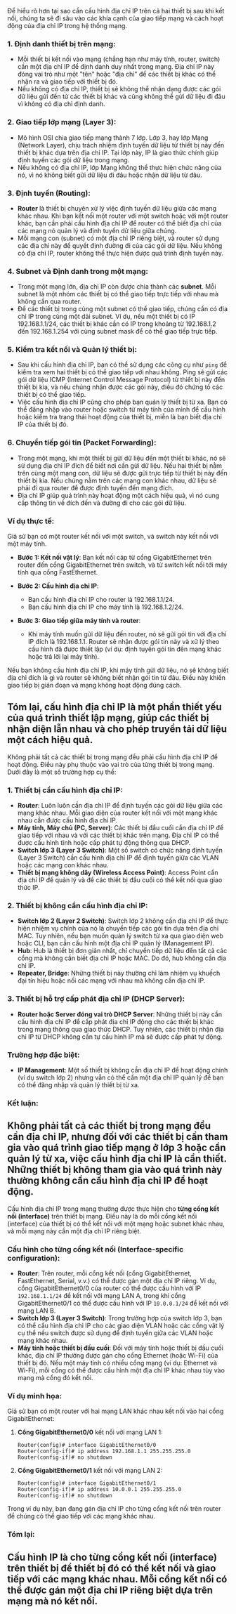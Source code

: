 Để hiểu rõ hơn tại sao cần cấu hình địa chỉ IP trên cả hai thiết bị sau khi kết nối, chúng ta sẽ đi sâu vào các khía cạnh của giao tiếp mạng và cách hoạt động của địa chỉ IP trong hệ thống mạng.

### 1. **Định danh thiết bị trên mạng**:
   - Mỗi thiết bị kết nối vào mạng (chẳng hạn như máy tính, router, switch) cần một địa chỉ IP để định danh duy nhất trong mạng. Địa chỉ IP này đóng vai trò như một "tên" hoặc "địa chỉ" để các thiết bị khác có thể nhận ra và giao tiếp với thiết bị đó.
   - Nếu không có địa chỉ IP, thiết bị sẽ không thể nhận dạng được các gói dữ liệu gửi đến từ các thiết bị khác và cũng không thể gửi dữ liệu đi đâu vì không có địa chỉ định danh.

### 2. **Giao tiếp lớp mạng (Layer 3)**:
   - Mô hình OSI chia giao tiếp mạng thành 7 lớp. Lớp 3, hay lớp Mạng (Network Layer), chịu trách nhiệm định tuyến dữ liệu từ thiết bị này đến thiết bị khác dựa trên địa chỉ IP. Tại lớp này, IP là giao thức chính giúp định tuyến các gói dữ liệu trong mạng.
   - Nếu không có địa chỉ IP, lớp Mạng không thể thực hiện chức năng của nó, vì nó không biết gửi dữ liệu đi đâu hoặc nhận dữ liệu từ đâu.

### 3. **Định tuyến (Routing)**:
   - **Router** là thiết bị chuyên xử lý việc định tuyến dữ liệu giữa các mạng khác nhau. Khi bạn kết nối một router với một switch hoặc với một router khác, bạn cần phải cấu hình địa chỉ IP để router có thể biết địa chỉ của các mạng nó quản lý và định tuyến dữ liệu giữa chúng.
   - Mỗi mạng con (subnet) có một địa chỉ IP riêng biệt, và router sử dụng các địa chỉ này để quyết định đường đi của các gói dữ liệu. Nếu không có địa chỉ IP, router không thể thực hiện được quá trình định tuyến này.

### 4. **Subnet và Định danh trong một mạng**:
   - Trong một mạng lớn, địa chỉ IP còn được chia thành các **subnet**. Mỗi subnet là một nhóm các thiết bị có thể giao tiếp trực tiếp với nhau mà không cần qua router.
   - Để các thiết bị trong cùng một subnet có thể giao tiếp, chúng cần có địa chỉ IP trong cùng một dải subnet. Ví dụ, nếu một thiết bị có IP 192.168.1.1/24, các thiết bị khác cần có IP trong khoảng từ 192.168.1.2 đến 192.168.1.254 với cùng subnet mask để có thể giao tiếp trực tiếp.

### 5. **Kiểm tra kết nối và Quản lý thiết bị**:
   - Sau khi cấu hình địa chỉ IP, bạn có thể sử dụng các công cụ như `ping` để kiểm tra xem hai thiết bị có thể giao tiếp với nhau không. Ping sẽ gửi các gói dữ liệu ICMP (Internet Control Message Protocol) từ thiết bị này đến thiết bị kia, và nếu chúng nhận được các gói này, điều đó chứng tỏ các thiết bị có thể giao tiếp.
   - Việc cấu hình địa chỉ IP cũng cho phép bạn quản lý thiết bị từ xa. Bạn có thể đăng nhập vào router hoặc switch từ máy tính của mình để cấu hình hoặc kiểm tra trạng thái hoạt động của thiết bị, miễn là bạn biết địa chỉ IP của thiết bị đó.

### 6. **Chuyển tiếp gói tin (Packet Forwarding)**:
   - Trong một mạng, khi một thiết bị gửi dữ liệu đến một thiết bị khác, nó sẽ sử dụng địa chỉ IP đích để biết nơi cần gửi dữ liệu. Nếu hai thiết bị nằm trên cùng một mạng con, dữ liệu sẽ được gửi trực tiếp từ thiết bị này đến thiết bị kia. Nếu chúng nằm trên các mạng con khác nhau, dữ liệu sẽ phải đi qua router để được định tuyến đến mạng đích.
   - Địa chỉ IP giúp quá trình này hoạt động một cách hiệu quả, vì nó cung cấp thông tin về đích đến và đường đi cho các gói dữ liệu.

### **Ví dụ thực tế**:
Giả sử bạn có một router kết nối với một switch, và switch này kết nối với một máy tính.

- **Bước 1: Kết nối vật lý**: Bạn kết nối cáp từ cổng GigabitEthernet trên router đến cổng GigabitEthernet trên switch, và từ switch kết nối tới máy tính qua cổng FastEthernet.
  
- **Bước 2: Cấu hình địa chỉ IP**:
   - Bạn cấu hình địa chỉ IP cho router là 192.168.1.1/24.
   - Bạn cấu hình địa chỉ IP cho máy tính là 192.168.1.2/24.

- **Bước 3: Giao tiếp giữa máy tính và router**:
   - Khi máy tính muốn gửi dữ liệu đến router, nó sẽ gửi gói tin với địa chỉ IP đích là 192.168.1.1. Router sẽ nhận được gói tin này và xử lý theo cấu hình đã được thiết lập (ví dụ: định tuyến gói tin đến mạng khác hoặc trả lời lại máy tính).

Nếu bạn không cấu hình địa chỉ IP, khi máy tính gửi dữ liệu, nó sẽ không biết địa chỉ đích là gì và router sẽ không biết nhận gói tin từ đâu. Điều này khiến giao tiếp bị gián đoạn và mạng không hoạt động đúng cách.

Tóm lại, cấu hình địa chỉ IP là một phần thiết yếu của quá trình thiết lập mạng, giúp các thiết bị nhận diện lẫn nhau và cho phép truyền tải dữ liệu một cách hiệu quả.
---
Không phải tất cả các thiết bị trong mạng đều phải cấu hình địa chỉ IP để hoạt động. Điều này phụ thuộc vào vai trò của từng thiết bị trong mạng. Dưới đây là một số trường hợp cụ thể:

### 1. **Thiết bị cần cấu hình địa chỉ IP**:
   - **Router**: Luôn luôn cần địa chỉ IP để định tuyến các gói dữ liệu giữa các mạng khác nhau. Mỗi giao diện của router kết nối với một mạng khác nhau cần được cấu hình địa chỉ IP.
   - **Máy tính, Máy chủ (PC, Server)**: Các thiết bị đầu cuối cần địa chỉ IP để giao tiếp với nhau và với các thiết bị khác trên mạng. Địa chỉ IP có thể được cấu hình tĩnh hoặc cấp phát tự động thông qua DHCP.
   - **Switch lớp 3 (Layer 3 Switch)**: Một số switch có chức năng định tuyến (Layer 3 Switch) cần cấu hình địa chỉ IP để định tuyến giữa các VLAN hoặc các mạng con khác nhau.
   - **Thiết bị mạng không dây (Wireless Access Point)**: Access Point cần địa chỉ IP để quản lý và để các thiết bị đầu cuối có thể kết nối qua giao thức IP.

### 2. **Thiết bị không cần cấu hình địa chỉ IP**:
   - **Switch lớp 2 (Layer 2 Switch)**: Switch lớp 2 không cần địa chỉ IP để thực hiện nhiệm vụ chính của nó là chuyển tiếp các gói tin dựa trên địa chỉ MAC. Tuy nhiên, nếu bạn muốn quản lý switch từ xa qua giao diện web hoặc CLI, bạn cần cấu hình một địa chỉ IP quản lý (Management IP).
   - **Hub**: Hub là thiết bị đơn giản nhất, chỉ chuyển tiếp dữ liệu đến tất cả các cổng mà không cần biết địa chỉ IP hoặc MAC. Do đó, hub không cần địa chỉ IP.
   - **Repeater, Bridge**: Những thiết bị này thường chỉ làm nhiệm vụ khuếch đại tín hiệu hoặc nối các mạng với nhau mà không cần địa chỉ IP.

### 3. **Thiết bị hỗ trợ cấp phát địa chỉ IP (DHCP Server)**:
   - **Router hoặc Server đóng vai trò DHCP Server**: Những thiết bị này cần cấu hình địa chỉ IP để cấp phát địa chỉ IP động cho các thiết bị khác trong mạng thông qua giao thức DHCP. Tuy nhiên, các thiết bị nhận địa chỉ IP từ DHCP không cần tự cấu hình IP mà sẽ được cấp phát tự động.

### **Trường hợp đặc biệt**:
- **IP Management**: Một số thiết bị không cần địa chỉ IP để hoạt động chính (ví dụ switch lớp 2) nhưng vẫn có thể cần một địa chỉ IP quản lý để bạn có thể đăng nhập và quản lý thiết bị từ xa.

### **Kết luận**:
Không phải tất cả các thiết bị trong mạng đều cần địa chỉ IP, nhưng đối với các thiết bị cần tham gia vào quá trình giao tiếp mạng ở lớp 3 hoặc cần quản lý từ xa, việc cấu hình địa chỉ IP là cần thiết. Những thiết bị không tham gia vào quá trình này thường không cần cấu hình địa chỉ IP để hoạt động.  
---  
Cấu hình địa chỉ IP trong mạng thường được thực hiện cho **từng cổng kết nối (interface)** trên thiết bị mạng. Điều này là do mỗi cổng kết nối (interface) của thiết bị có thể kết nối với một mạng hoặc subnet khác nhau, và mỗi mạng này cần một địa chỉ IP riêng biệt.

### **Cấu hình cho từng cổng kết nối (Interface-specific configuration)**:
   - **Router**: Trên router, mỗi cổng kết nối (cổng GigabitEthernet, FastEthernet, Serial, v.v.) có thể được gán một địa chỉ IP riêng. Ví dụ, cổng GigabitEthernet0/0 của router có thể được cấu hình với IP `192.168.1.1/24` để kết nối với mạng LAN A, trong khi cổng GigabitEthernet0/1 có thể được cấu hình với IP `10.0.0.1/24` để kết nối với mạng LAN B.
   - **Switch lớp 3 (Layer 3 Switch)**: Trong trường hợp của switch lớp 3, bạn có thể cấu hình địa chỉ IP cho các giao diện VLAN hoặc các cổng vật lý cụ thể nếu switch được sử dụng để định tuyến giữa các VLAN hoặc mạng khác nhau.
   - **Máy tính hoặc thiết bị đầu cuối**: Đối với máy tính hoặc thiết bị đầu cuối khác, địa chỉ IP thường được gán cho cổng Ethernet (hoặc Wi-Fi) của thiết bị đó. Nếu một máy tính có nhiều cổng mạng (ví dụ: Ethernet và Wi-Fi), mỗi cổng có thể được cấu hình một địa chỉ IP khác nhau tùy vào mạng mà cổng đó kết nối.

### **Ví dụ minh họa**:
Giả sử bạn có một router với hai mạng LAN khác nhau kết nối vào hai cổng GigabitEthernet:

1. **Cổng GigabitEthernet0/0** kết nối với mạng LAN 1:
   ```plaintext
   Router(config)# interface GigabitEthernet0/0
   Router(config-if)# ip address 192.168.1.1 255.255.255.0
   Router(config-if)# no shutdown
   ```

2. **Cổng GigabitEthernet0/1** kết nối với mạng LAN 2:
   ```plaintext
   Router(config)# interface GigabitEthernet0/1
   Router(config-if)# ip address 10.0.0.1 255.255.255.0
   Router(config-if)# no shutdown
   ```

Trong ví dụ này, bạn đang gán địa chỉ IP cho từng cổng kết nối trên router để chúng có thể giao tiếp với các mạng khác nhau.

### **Tóm lại**:
**Cấu hình IP** là cho từng cổng kết nối (interface) trên thiết bị để thiết bị đó có thể kết nối và giao tiếp với các mạng khác nhau. Mỗi cổng kết nối có thể được gán một địa chỉ IP riêng biệt dựa trên mạng mà nó kết nối.
---
